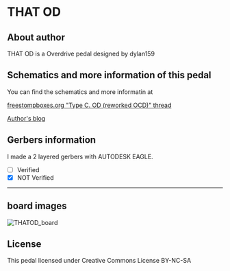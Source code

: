 # THAT OD

## About author
THAT OD is a Overdrive pedal designed by dylan159

## Schematics and more information of this pedal
You can find the schematics and more informatin at

[freestompboxes.org "Type C. OD (reworked OCD)" thread](https://www.freestompboxes.org/viewtopic.php?p=289509#p289509)


[Author's blog](https://bentfishbowl.wixsite.com/electronics/post/that-overdrive)


## Gerbers information
I made a 2 layered gerbers with AUTODESK EAGLE. 
- [ ] Verified
- [x] NOT Verified
---
## board images


![THATOD_board](https://user-images.githubusercontent.com/53999927/204431252-c30897d4-e686-4c49-b498-41bbdcdf3194.png)



## License
This pedal licensed under Creative Commons License BY-NC-SA
